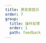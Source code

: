 ```yaml
---
title: 黑背景提示
order: 7
group:
  title: 操作反馈
  order: 1
  path: feedback
---
```


<code src="../demo/Toast.jsx"></code>
<API src="../src/Toast.tsx"></API>
